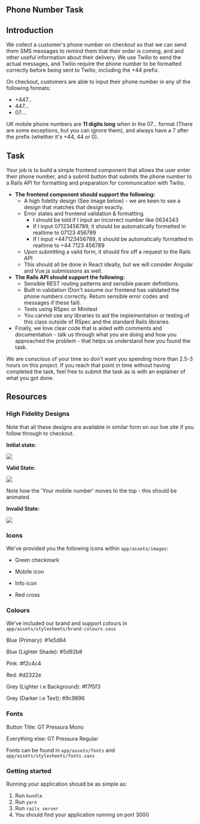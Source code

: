 
## Phone Number Task

## Introduction

We collect a customer's phone number on checkout so that we can send them SMS messages to remind them that their order is coming, and and other useful information about their delivery. We use Twilio to send the actual messages, and Twilio require the phone number to be formatted correctly before being sent to Twilio, including the +44 prefix.

On checkout, customers are able to input their phone number in any of the following formats:

- +447...
- 447...
- 07....

UK mobile phone numbers are **11 digits long** when in the 07... format (There are some exceptions, but you can ignore them), and always have a 7 after the prefix (whether it's +44, 44 or 0).

## Task

Your job is to build a simple frontend component that allows the user enter their phone number, and a submit button that submits the phone number to a Rails API for formatting and preparation for communication with Twilio.

- **The frontend component should support the following:**
    - A high fidelity design (See image below) - we are keen to see a design that matches that design exactly.
    - Error states and frontend validation & formatting.
        - I should be told if I input an incorrect number like 0634343
        - If I input 07123456789, it should be automatically formatted in realtime to 07123 456789
        - If I input +447123456789, it should be automatically formatted in realtime to +44 7123  456789
    - Upon submitting a valid form, it should fire off a request to the Rails API
    - This should all be done in React ideally, but we will consider Angular and Vue.js submissions as well.
- **The Rails API should support the following:**
    - Sensible REST routing patterns and sensible param definitions.
    - Built in validation (Don't assume our frontend has validated the phone numbers correctly. Return sensible error codes and messages if these fail).
    - Tests using RSpec or Minitest
    - You cannot use any libraries to aid the implementation or testing of this class outside of RSpec and the standard Rails libraries.
- Finally, we love clear code that is aided with comments and documentation - talk us through what you are doing and how you approached the problem - that helps us understand how you found the task.

We are conscious of your time so don't want you spending more than 2.5-3 hours on this project. If you reach that point in time without having completed the task, feel free to submit the task as is with an explainer of what you got done.

## Resources

### High Fidelity Designs

Note that all these designs are available in similar form on our live site if you follow through to checkout.

**Initial state:**

![](/designs/initial_state.png)

**Valid State:**

![](/designs/valid_state.png)

Note how the 'Your mobile number' moves to the top - this should be animated.

**Invalid State:**

![](/designs/invalid_state.png)

### Icons

We've provided you the following icons within `app/assets/images`:

- Green checkmark

- Mobile icon

- Info icon

- Red cross

### Colours


We've included our brand and support colours in `app/assets/stylesheets/brand-colours.sass`

Blue (Primary): #1e5d84

Blue (Lighter Shade): #5d92b8

Pink: #f2c4c4

Red: #d2322e

Grey (Lighter i.e Background): #f7f5f3

Grey (Darker i.e Text): #9c9896

### Fonts

Button Title: GT Pressura Mono

Everything else: GT Pressura Regular

Fonts can be found in `app/assets/fonts` and `app/assets/stylesheets/fonts.sass`

### Getting started

Running your application should be as simple as:

1. Run `bundle`
2. Run `yarn`
3. Run `rails server`
4. You should find your application running on port 3000